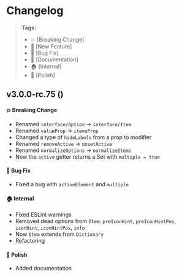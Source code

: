 Changelog
=========

> **Tags:**
> - :boom:       [Breaking Change]
> - :rocket:     [New Feature]
> - :bug:        [Bug Fix]
> - :memo:       [Documentation]
> - :house:      [Internal]
> - :nail_care:  [Polish]

## v3.0.0-rc.75 ()

#### :boom: Breaking Change

* Renamed `interface/Option` -> `interface/Item`
* Renamed `valueProp` -> `itemsProp`
* Changed a type of `hideLabels` from a prop to modifier
* Renamed `removeActive` -> `unsetActive`
* Renamed `normalizeOptions` -> `normalizeItems`
* Now the `active` getter returns a Set with `multiple = true`

#### :bug: Bug Fix

* Fixed a bug with `activeElement` and `multiple`

#### :house: Internal

* Fixed ESLint warnings
* Removed dead options from `Item`: `preIconHint`, `preIconHintPos`, `iconHint`, `iconHintPos`, `info`
* Now `Item` extends from `Dictionary`
* Refactoring

#### :nail_care: Polish

* Added documentation

